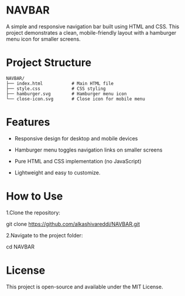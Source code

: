 # NAVBAR
A simple and responsive navigation bar built using HTML and CSS. This project demonstrates a clean, mobile-friendly layout with a hamburger menu icon for smaller screens.

# Project Structure
```
NAVBAR/
├── index.html           # Main HTML file
├── style.css            # CSS styling
├── hamburger.svg        # Hamburger menu icon
└── close-icon.svg       # Close icon for mobile menu
```
# Features
- Responsive design for desktop and mobile devices

- Hamburger menu toggles navigation links on smaller screens

- Pure HTML and CSS implementation (no JavaScript)

- Lightweight and easy to customize.
# How to Use
1.Clone the repository:

  git clone https://github.com/alkashivareddi/NAVBAR.git


2.Navigate to the project folder:

  cd NAVBAR
# License
This project is open-source and available under the MIT License.


